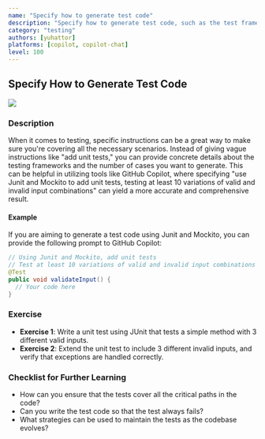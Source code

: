 ```yaml
---
name: "Specify how to generate test code"
description: "Specify how to generate test code, such as the test framework to use and the number of test cases to generate."
category: "testing"
authors: [yuhattor]
platforms: [copilot, copilot-chat]
level: 100
---
```


## Specify How to Generate Test Code

[<img src="https://img.shields.io/badge/Lv2-Practically_Viable_Pattern-green">](https://github.com/orgs/AI-Native-Development/projects/1/)

### Description

When it comes to testing, specific instructions can be a great way to make sure you're covering all the necessary scenarios. Instead of giving vague instructions like "add unit tests," you can provide concrete details about the testing frameworks and the number of cases you want to generate. This can be helpful in utilizing tools like GitHub Copilot, where specifying "use Junit and Mockito to add unit tests, testing at least 10 variations of valid and invalid input combinations" can yield a more accurate and comprehensive result.

#### Example

If you are aiming to generate a test code using Junit and Mockito, you can provide the following prompt to GitHub Copilot:

```java
// Using Junit and Mockito, add unit tests
// Test at least 10 variations of valid and invalid input combinations
@Test
public void validateInput() {
  // Your code here
}
```

### Exercise

- **Exercise 1**: Write a unit test using JUnit that tests a simple method with 3 different valid inputs.
- **Exercise 2**: Extend the unit test to include 3 different invalid inputs, and verify that exceptions are handled correctly.

### Checklist for Further Learning

- How can you ensure that the tests cover all the critical paths in the code?
- Can you write the test code so that the test always fails?
- What strategies can be used to maintain the tests as the codebase evolves?
